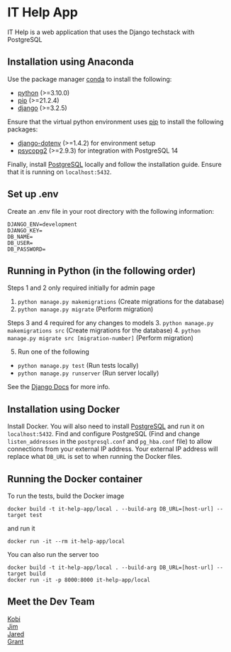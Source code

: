 # IT Help App

IT Help is a web application that uses the Django techstack with PostgreSQL

## Installation using Anaconda

Use the package manager [conda](https://docs.anaconda.com/anaconda/user-guide/) to install the following:

- [python](https://docs.conda.io/projects/conda/en/latest/user-guide/tasks/manage-environments.html) (>=3.10.0)
- [pip](https://anaconda.org/anaconda/pip) (>=21.2.4)
- [django](https://anaconda.org/anaconda/django) (>=3.2.5)

Ensure that the virtual python environment uses [pip](https://anaconda.org/anaconda/pip) to install the following packages:

- [django-dotenv](https://github.com/jpadilla/django-dotenv) (>=1.4.2) for environment setup
- [psycopg2](https://pypi.org/project/psycopg2/) (>=2.9.3) for integration with PostgreSQL 14

Finally, install [PostgreSQL](https://www.postgresql.org/download/) locally and follow the installation guide. Ensure that it is running on `localhost:5432`.

## Set up .env

Create an .env file in your root directory with the following information:
```
DJANGO_ENV=development
DJANGO_KEY=
DB_NAME=
DB_USER=
DB_PASSWORD=
```


## Running in Python (in the following order)

Steps 1 and 2 only required initially for admin page
1. `python manage.py makemigrations` (Create migrations for the database)
2. `python manage.py migrate` (Perform migration)

Steps 3 and 4 required for any changes to models
3. `python manage.py makemigrations src` (Create migrations for the database)
4. `python manage.py migrate src [migration-number]` (Perform migration)

5. Run one of the following
- `python manage.py test` (Run tests locally)
- `python manage.py runserver` (Run server locally)

See the [Django Docs](https://docs.djangoproject.com/en/4.0/) for more info.

## Installation using Docker

Install Docker. You will also need to install [PostgreSQL](https://www.postgresql.org/download/) and run it on `localhost:5432`. Find and configure PostgreSQL (Find and change `listen_addresses` in the `postgresql.conf` and `pg_hba.conf` file) to allow connections from your external IP address. Your external IP address will replace what `DB_URL` is set to when running the Docker files.

## Running the Docker container

To run the tests, build the Docker image
```
docker build -t it-help-app/local . --build-arg DB_URL=[host-url] --target test
```
and run it
```
docker run -it --rm it-help-app/local
```
You can also run the server too
```
docker build -t it-help-app/local . --build-arg DB_URL=[host-url] --target build
docker run -it -p 8000:8000 it-help-app/local
```

## Meet the Dev Team

[Kobi](https://github.com/k-hsu)\
[Jim](https://github.com/stretch333)\
[Jared](https://github.com/Zyphax88)\
[Grant](https://github.com/grantcollins)
